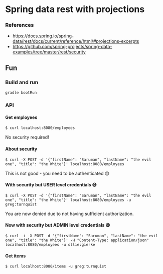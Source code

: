 # Spring data rest with projections

### References

* https://docs.spring.io/spring-data/rest/docs/current/reference/html/#projections-excerpts
* https://github.com/spring-projects/spring-data-examples/tree/master/rest/security


## Fun

### Build and run
```
gradle bootRun
```

### API


#### Get employees
```
$ curl localhost:8080/employees
```
No security required!

#### About security
```
$ curl -X POST -d '{"firstName": "Saruman", "lastName": "the evil one", "title": "the White"}' localhost:8080/employees
```
This is not good - you need to be authenticated :sweat:

#### With security but USER level credentials :sweat_smile:
```
$ curl -X POST -d '{"firstName": "Saruman", "lastName": "the evil one", "title": "the White"}' localhost:8080/employees -u greg:turnquist
```
You are now denied due to not having sufficient authorization.

#### Now with security but ADMIN level credentials :smile:
```
$ curl -i -X POST -d '{"firstName": "Saruman", "lastName": "the evil one", "title": "the White"}' -H "Content-Type: application/json" localhost:8080/employees -u ollie:gierke
```

#### Get items
```
$ curl localhost:8080/items -u greg:turnquist
```
